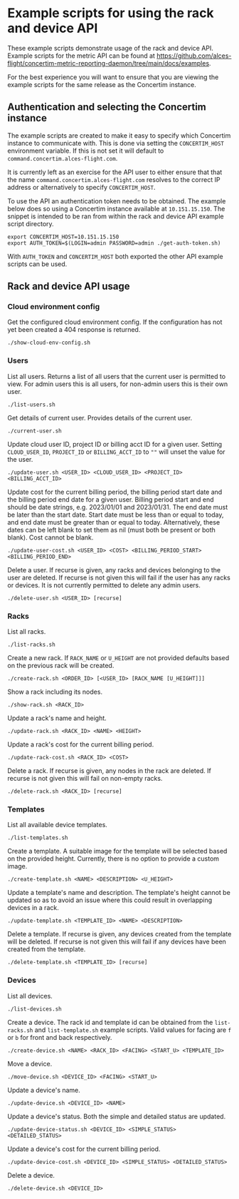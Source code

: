 # Example scripts for using the rack and device API

These example scripts demonstrate usage of the rack and device API.  Example
scripts for the metric API can be found at
https://github.com/alces-flight/concertim-metric-reporting-daemon/tree/main/docs/examples.

For the best experience you will want to ensure that you are viewing the
example scripts for the same release as the Concertim instance.

## Authentication and selecting the Concertim instance

The example scripts are created to make it easy to specify which Concertim
instance to communicate with.  This is done via setting the `CONCERTIM_HOST`
environment variable.  If this is not set it will default to
`command.concertim.alces-flight.com`.

It is currently left as an exercise for the API user to either ensure that that
the name `command.concertim.alces-flight.com` resolves to the correct IP
address or alternatively to specify `CONCERTIM_HOST`.

To use the API an authentication token needs to be obtained.  The example below
does so using a Concertim instance available at `10.151.15.150`.  The snippet
is intended to be ran from within the rack and device API example script
directory.

```
export CONCERTIM_HOST=10.151.15.150
export AUTH_TOKEN=$(LOGIN=admin PASSWORD=admin ./get-auth-token.sh)
```

With `AUTH_TOKEN` and `CONCERTIM_HOST` both exported the other API example
scripts can be used.

## Rack and device API usage

### Cloud environment config

Get the configured cloud environment config.  If the configuration has not yet
been created a 404 response is returned.

```
./show-cloud-env-config.sh
```

### Users

List all users.  Returns a list of all users that the current user is permitted
to view.  For admin users this is all users, for non-admin users this is their
own user.

```
./list-users.sh
```

Get details of current user.  Provides details of the current user.

```
./current-user.sh
```

Update cloud user ID, project ID or billing acct ID for a given user.  Setting
`CLOUD_USER_ID`, `PROJECT_ID` or `BILLING_ACCT_ID` to `""` will unset the value
for the user.

```
./update-user.sh <USER_ID> <CLOUD_USER_ID> <PROJECT_ID> <BILLING_ACCT_ID>
```

Update cost for the current billing period, the billing period start date and the billing period end date for a given user.
Billing period start and end should be date strings, e.g. 2023/01/01 and 2023/01/31. The end date must be
later than the start date. Start date must be less than or equal to today, and end date must be greater than
or equal to today. Alternatively, these dates can be left blank to set them as nil (must both be present or both blank).
Cost cannot be blank.

```
./update-user-cost.sh <USER_ID> <COST> <BILLING_PERIOD_START> <BILLING_PERIOD_END>
```

Delete a user.  If recurse is given, any racks and devices belonging to the
user are deleted.  If recurse is not given this will fail if the user has any
racks or devices.  It is not currently permitted to delete any admin users.

```
./delete-user.sh <USER_ID> [recurse]
```

### Racks

List all racks.

```
./list-racks.sh
```

Create a new rack.  If `RACK_NAME` or `U_HEIGHT` are not provided defaults
based on the previous rack will be created.

```
./create-rack.sh <ORDER_ID> [<USER_ID> [RACK_NAME [U_HEIGHT]]]
```

Show a rack including its nodes.

```
./show-rack.sh <RACK_ID>
```

Update a rack's name and height.

```
./update-rack.sh <RACK_ID> <NAME> <HEIGHT>
```

Update a rack's cost for the current billing period.

```
./update-rack-cost.sh <RACK_ID> <COST>
```

Delete a rack.  If recurse is given, any nodes in the rack are deleted.  If
recurse is not given this will fail on non-empty racks.

```
./delete-rack.sh <RACK_ID> [recurse]
```

### Templates

List all available device templates.

```
./list-templates.sh
```

Create a template.  A suitable image for the template will be selected based on
the provided height.  Currently, there is no option to provide a custom image.

```
./create-template.sh <NAME> <DESCRIPTION> <U_HEIGHT>
```

Update a template's name and description.  The template's height cannot be
updated so as to avoid an issue where this could result in overlapping devices
in a rack.

```
./update-template.sh <TEMPLATE_ID> <NAME> <DESCRIPTION>
```

Delete a template.  If recurse is given, any devices created from the template
will be deleted.  If recurse is not given this will fail if any devices have
been created from the template.

```
./delete-template.sh <TEMPLATE_ID> [recurse]
```

### Devices

List all devices.

```
./list-devices.sh
```

Create a device.  The rack id and template id can be obtained from the
`list-racks.sh` and `list-template.sh` example scripts.  Valid values for
facing are `f` or `b` for front and back respectively.

```
./create-device.sh <NAME> <RACK_ID> <FACING> <START_U> <TEMPLATE_ID>
```

Move a device.

```
./move-device.sh <DEVICE_ID> <FACING> <START_U>
```

Update a device's name.

```
./update-device.sh <DEVICE_ID> <NAME>
```

Update a device's status.  Both the simple and detailed status are updated.

```
./update-device-status.sh <DEVICE_ID> <SIMPLE_STATUS> <DETAILED_STATUS>
```

Update a device's cost for the current billing period.

```
./update-device-cost.sh <DEVICE_ID> <SIMPLE_STATUS> <DETAILED_STATUS>
```

Delete a device.

```
./delete-device.sh <DEVICE_ID>
```
